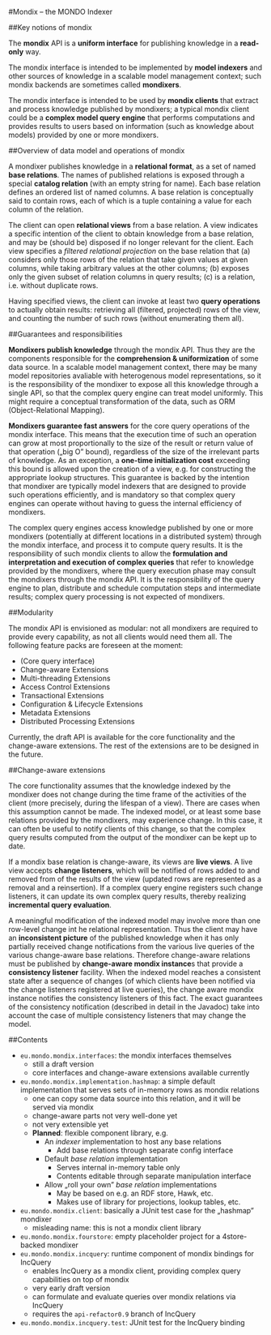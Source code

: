 #Mondix – the MONDO Indexer

##Key notions of mondix 

The **mondix** API is a **uniform interface** for publishing knowledge in a **read-only** way. 

The mondix interface is intended to be implemented by **model indexers** and other sources of knowledge in a scalable model management context; such mondix backends are sometimes called **mondixers**. 

The mondix interface is intended to be used by **mondix clients** that extract and process knowledge published by mondixers; a typical mondix client could be a **complex model query engine** that performs computations and provides results to users based on information (such as knowledge about models) provided by one or more mondixers.

##Overview of data model and operations of mondix

A mondixer publishes knowledge in a **relational format**, as a set of named **base relations**. The names of published relations is exposed through a special **catalog relation** (with an empty string for name). Each base relation defines an ordered list of named columns. A base relation is conceptually said to contain rows, each of which is a tuple containing a value for each column of the relation. 

The client can open **relational views** from a base relation. A view indicates a specific intention of the client to obtain knowledge from a base relation, and may be (should be) disposed if no longer relevant for the client. Each view specifies a _filtered relational projection_ on the base relation that (a) considers only those rows of the relation that take given values at given columns, while taking arbitrary values at the other columns; (b) exposes only the given subset of relation columns in query results; (c) is a relation, i.e. without duplicate rows. 

Having specified views, the client can invoke at least two **query operations** to actually obtain results: retrieving all (filtered, projected) rows of the view, and counting the number of such rows (without enumerating them all).
 
##Guarantees and responsibilities 

**Mondixers publish knowledge** through the mondix API. Thus they are the components responsible for the **comprehension & uniformization** of some data source. In a scalable model management context, there may be many model repositories avaliable with heterogenous model representations, so it is the responsibility of the mondixer to expose all this knowledge through a single API, so that the complex query engine can treat model uniformly. This might require a conceptual transformation of the data, such as ORM (Object-Relational Mapping).

**Mondixers guarantee fast answers** for the core query operations of the mondix interface. This means that the execution time of such an operation can grow at most proportionally to the size of the result or return value of that operation („big O” bound), regardless of the size of the irrelevant parts of knowledge. As an exception, a **one-time initialization cost** exceeding this bound is allowed upon the creation of a view, e.g. for constructing the appropriate lookup structures. This guarantee is backed by the intention that mondixer are typically model indexers that are designed to provide such operations efficiently, and is mandatory so that complex query engines can operate without having to guess the internal efficiency of mondixers.

The complex query engines access knowledge published by one or more mondixers (potentially at different locations in a distributed system) through the mondix interface, and process it to compute query results. It is the responsibility of such mondix clients to allow the **formulation and interpretation and execution of complex queries** that refer to knowledge provided by the mondixers, where the query execution phase may consult the mondixers through the mondix API. It is the responsibility of the query engine to plan, distribute and schedule computation steps and intermediate results; complex query processing is not expected of mondixers. 

##Modularity

The mondix API is envisioned as modular: not all mondixers are required to provide every capability, as not all clients would need them all. The following feature packs are foreseen at the moment:

* (Core query interface)
* Change-aware Extensions
* Multi-threading Extensions
* Access Control Extensions
* Transactional Extensions
* Configuration & Lifecycle Extensions
* Metadata Extensions
* Distributed Processing Extensions

Currently, the draft API is available for the core functionality and the change-aware extensions. The rest of the extensions are to be designed in the future.

##Change-aware extensions 

The core functionality assumes that the knowledge indexed by the mondixer does not change during the time frame of the activities of the client (more precisely, during the lifespan of a view). There are cases when this assumption cannot be made. The indexed model, or at least some base relations provided by the mondixers, may experience change. In this case, it can often be useful to notify clients of this change, so that the complex query results computed from the output of the mondixer can be kept up to date.

If a mondix base relation is change-aware, its views are **live views**. A live view accepts **change listeners**, which will be notified of rows added to and removed from of the results of the view (updated rows are represented as a removal and a reinsertion). If a complex query engine registers such change listeners, it can update its own complex query results, thereby realizing **incremental query evaluation**.

A meaningful modification of the indexed model may involve more than one row-level change int he relational representation. Thus the client may have an **inconsistent picture** of the published knowledge when it has only partially received change notifications from the various live queries of the various change-aware base relations. Therefore change-aware relations must be published by **change-aware mondix instance**s that provide a **consistency listener** facility. When the indexed model reaches a consistent state after a sequence of changes (of which clients have been notified via the change listeners registered at live queries), the change aware mondix instance notifies the consistency listeners of this fact. The exact guarantees of the consistency notification (described in detail in the Javadoc) take into account the case of multiple consistency listeners that may change the model.


##Contents 

* `eu.mondo.mondix.interfaces`: the mondix interfaces themselves
  - still a draft version 
  - core interfaces and change-aware extensions available currently 
* `eu.mondo.mondix.implementation.hashmap`: a simple default implementation that serves sets of in-memory rows as mondix relations
  - one can copy some data source into this relation, and it will be served via mondix 
  - change-aware parts not very well-done yet 
  - not very extensible yet 
  - **Planned**: flexible component library, e.g.
    * An *indexer* implementation to host any base relations 
      - Add base relations through separate config interface    
    * Default *base relation* implementation 
      - Serves internal in-memory table only    
      - Contents editable through separate manipulation interface    
    * Allow „roll your own” *base relation* implementations 
      - May be based on e.g. an RDF store, Hawk, etc.    
      - Makes use of library for projections, lookup tables, etc.    
* `eu.mondo.mondix.client`: basically a JUnit test case for the „hashmap” mondixer
    - misleading name: this is not a mondix client library 
* `eu.mondo.mondix.fourstore`: empty placeholder project for a 4store-backed mondixer
* `eu.mondo.mondix.incquery`: runtime component of mondix bindings for IncQuery 
  - enables IncQuery as a mondix client, providing complex query capabilities on top of mondix
  - very early draft version
  - can formulate and evaluate queries over mondix relations via IncQuery
  - requires the `api-refactor0.9` branch of IncQuery 
* `eu.mondo.mondix.incquery.test`: JUnit test for the IncQuery binding
